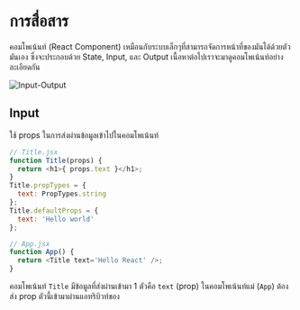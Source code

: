 # การสื่อสาร

คอมโพเน้นท์ (React Component) เหมือนกับระบบเล็กๆที่สามารถจัดการหน้าที่ของมันได้ด้วยตัวมันเอง ซึ่งจะประกอบด้วย State, Input, และ Output เนื้อหาต่อไปเราจะมาดูคอมโพเน้นท์อย่างละเอียดกัน

![Input-Output](./communication.jpg)

## Input

ใช้ props ในการส่งผ่านข้อมูลเข้าไปในคอมโพเน้นท์

```js
// Title.jsx
function Title(props) {
  return <h1>{ props.text }</h1>;
}
Title.propTypes = {
  text: PropTypes.string
};
Title.defaultProps = {
  text: 'Hello world'
};

// App.jsx
function App() {
  return <Title text='Hello React' />;
}
```

คอมโพเน้นท์ `Title` มีข้อมูลที่ส่งผ่านเข้ามา 1 ตัวคือ `text` (prop) ในคอมโพเน้นท์แม่ (`App`) ต้องส่ง prop ตัวนี้เข้ามาผ่านแอทริบิวท์ของ <Title> สิ่งที่สำคัญอย่างยิ่งเราต้องไม่ลืมที่จะกำหนดรูปแบบของ prop ที่ส่งเข้ามาในคอมโพเน้นท์ด้วย `propTypes` เพื่อที่จะป้องการการส่งรูปแบบของ prop ที่ผิดไปจากรูปแบบที่เราต้องการ ซึ่งในตัวอย่างเรากำหนดรูปแบบของ text เป็น string ถ้าไม่ได้ส่งมาเป็น string จะมีข้อความเตือนในคอนโซล อีกหนึ่งอย่างที่ไม่ควรลืมก็คือ `defaultProps` ซึ่งจะช่วยตั้งค่าตั้งต้นของ prop นั้นๆให้ เพื่อป้องการการลืมใส่ prop ที่จำเป็นต่อคอมโพเน้นท์ของนักพัฒนาโปรแกรม

React ไม่มีกฏเกณฑ์ในการกำหนดการส่ง prop ซึ่งสามารถเป็นคอมโพเน้นท์ หรืออื่นๆ ตามที่ต้องการส่ง

```js
function SomethingElse({ answer }) {
  return <div>The answer is { answer }</div>;
}
function Answer() {
  return <span>42</span>;
}

// later somewhere in our application
<SomethingElse answer={ <Answer /> } />
```

`props.children` สามารถที่จะเข้าถึงคอมโพเน้นทลูกที่ถูกส่งผ่านมาจากคอมโพเน้นท์แม่ได้ ยกตัวอย่างเช่น:

```js
function Title({ text, children }) {
  return (
    <h1>
      { text }
      { children }
    </h1>
  );
}
function App() {
  return (
    <Title text='Hello React'>
      <span>community</span>
    </Title>
  );
}
```

จากตัวอย่างข้างต้น `<span>community</span>` ในคอมโพเน้นท์ `App` คือ `children` ในคอมโพเน้นท์ `Title` สังเกตว่า ถ้าเราไม่ใส่ `{ children }` ในส่วนรีเทิร์นของ `Title` แท็ก `<span>` จะไม่โชว์ค่าออกมา

(ก่อนเวอร์ชั่น 16.3) เราสามารถรับค่าโดยไม่ผ่าน prop มาในคอมโพเน้นท์ได้ด้วย `context` ซึ่งเราจะสามารถเข้าถึง `context` ได้ในทุกๆคอมโพเน้นท์ใน React และเราจะพูดถึง `context` อย่างละเอียดใน [dependency injection](../chapter-10/README.md)

## Output

Output ของคอมโพเน้นท์คือ HTML อย่างไรก็ตามเนื่องจากว่า prop อาจจะเป็นทุกสิ่งอย่างรวมถึงฟังก์ชั่น เราสามารถที่จะส่งข้อมูล หรือเรียกฟังก์ชั่นการทำงานต่างๆได้ด้วย

ในตัวอย่างถัดไป เราจะมีคอมโพเน้นท์ที่รับข้อมูลผู้ใช้ และส่งออกไป (`<NameField />`)

```js
function NameField({ valueUpdated }) {
  return (
    <input
      onChange={event => valueUpdated(event.target.value) } />
  );
};
class App extends React.Component {
  constructor(props) {
    super(props);

    this.state = { name: '' };
  }
  render() {
    return (
      <div>
        <NameField
          valueUpdated={ name => this.setState({ name }) } />
        Name: { this.state.name }
      </div>
    );
  }
};
```

React มีสิ่งที่เรียกว่า lifecycle method ไว้เรียกฟังก์ชั่นการทำงานต่างๆ ยกตัวอย่างเช่น ถ้าเราอยากจะดึงข้อมูลจาก Api เราสามารถเรียกได้ผ่าน lifecycle method ได้

```js
class ResultsPage extends React.Component {
  componentDidMount() {
    this.props.getResults();
  }
  render() {
    if (this.props.results) {
      return <List results={ this.props.results } />;
    } else {
      return <LoadingScreen />
    }
  }
}
```

จากตัวอย่างข้างบน สมมติว่าเราต้องเราที่จะสร้างเว็บที่ไว้ค้นหาข้อมูล เราจะต้องมีหน้าค้นหา จากนั้นเราก็กรอกข้อมูลเข้าไป และกดคลิก submit ผู้ใช้งานจะถูกส่งไปยังหน้า `/results` ซึ่งเป็นหน้าที่จะโชว์ข้อมูลที่ผู้ใช้ค้นหาเข้ามา เมื่อผู้ใช้งานเข้ามาถึงเราจะเรนเดอร์หน้าจอโหลด
และในเวลาเดียวกันเราจะโหลดข้อมูลผลการค้นหาที่เกี่ยวข้องผ่าน `componentDidMount` เมื่อโหลดข้อมูลเสร็จเราจะส่งข้อมูลให้คอมโพเน้นท์ `<List>` นำไปเรนเดอร์ต่อไป

## ความคิดเห็นสุดท้าย

มันเป็นเรื่องที่ดีที่ เราจะเปรียบเทียบคอมโพเน้นท์เป็นเหมือนกล่องดำ มันมี input, lifecycle, และ output ของตัวมันเอง ซึ่งมันอยู่ที่เราว่าเราจะให้กล่องดำนี้เป็นอย่างไร ซึ่งจุดนี้เป็นจุดที่โดดเด่นมากของ React
